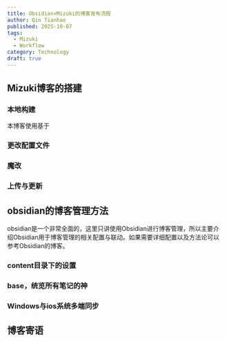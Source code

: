 ```yaml
---
title: Obsidian×Mizuki的博客发布流程
author: Qin Tianhao
published: 2025-10-07
tags:
  - Mizuki
  - Workflow
category: Technology
draft: true
---
```

## Mizuki博客的搭建
### 本地构建
本博客使用基于
### 更改配置文件

### 魔改

### 上传与更新


## obsidian的博客管理方法
obsidian是一个非常全面的，这里只讲使用Obsidian进行博客管理，所以主要介绍Obsidian用于博客管理的相关配置与联动。如果需要详细配置以及方法论可以参考Obsidian的博客。
### content目录下的设置

### base，统览所有笔记的神

### Windows与ios系统多端同步

## 博客寄语


